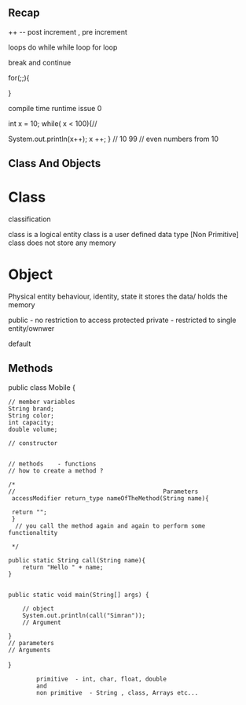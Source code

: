 ## Recap 

++ -- 
post increment , pre increment 

loops 
do while 
while loop 
for loop 

break and continue 

for(;;){

}

compile time 
runtime issue 
0


int x = 10;
while( x < 100){//

System.out.println(x++);
x ++;
}
// 10 99 
// even numbers from 10 




## Class And Objects 

# Class

 classification

class is a logical entity 
class is a user defined data type [Non Primitive]
class does not store any memory 



# Object 

  Physical entity 
behaviour, identity, state 
it stores the data/ holds the memory 



public - no restriction to access
protected
private - restricted to single entity/ownwer 

default 



## Methods 


public class Mobile {

    // member variables
    String brand;
    String color;
    int capacity;
    double volume;

    // constructor


    // methods    - functions
    // how to create a method ?

    /*
    //                                          Parameters
     accessModifier return_type nameOfTheMethod(String name){

     return "";
     }
      // you call the method again and again to perform some functionaltity

     */

    public static String call(String name){
        return "Hello " + name;
    }


    public static void main(String[] args) {

        // object
        System.out.println(call("Simran"));
        // Argument

    }
    // parameters
    // Arguments



}









            primitive  - int, char, float, double
            and 
            non primitive  - String , class, Arrays etc... 






